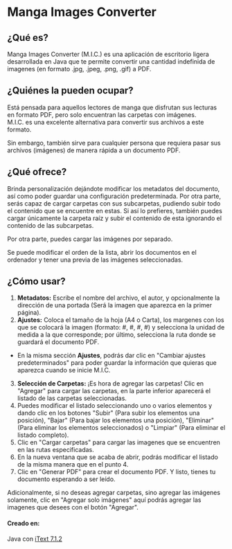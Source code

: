 # Manga Images Converter

## ¿Qué es?

Manga Images Converter (M.I.C.) es una aplicación de escritorio ligera desarrollada en Java que te permite convertir una cantidad indefinida de imagenes (en formato .jpg, .jpeg, .png, .gif) a PDF.

## ¿Quiénes la pueden ocupar?

Está pensada para aquellos lectores de manga que disfrutan sus lecturas en formato PDF, pero solo encuentran las carpetas con imágenes.  
M.I.C. es una excelente alternativa para convertir sus archivos a este formato.  
  
Sin embargo, también sirve para cualquier persona que requiera pasar sus archivos (imágenes) de manera rápida a un documento PDF.  
  
## ¿Qué ofrece?  
Brinda personalización dejándote modificar los metadatos del documento, así como poder guardar una configuración predeterminada. Por otra parte, serás capaz de cargar carpetas con sus subcarpetas, pudiendo subir todo el contenido que se encuentre en estas. Si así lo prefieres, también puedes cargar únicamente la carpeta raíz y subir el contenido de esta ignorando el contenido de las subcarpetas.  
  
Por otra parte, puedes cargar las imágenes por separado.  
  
Se puede modificar el orden de la lista, abrir los documentos en el ordenador y tener una previa de las imágenes seleccionadas.

## ¿Cómo usar?
1. **Metadatos:** Escribe el nombre del archivo, el autor, y opcionalmente la dirección de una portada (Será la imagen que aparezca en la primer página).
2. **Ajustes:** Coloca el tamaño de la hoja (A4 o Carta), los margenes con los que se colocará la imagen (formato: #, #, #, #) y selecciona la unidad de medida a la que corresponde; por último, selecciona la ruta donde se guardará el documento PDF.
- En la misma sección **Ajustes**, podrás dar clic en "Cambiar ajustes predeterminados" para poder guardar la información que quieras que aparezca cuando se inicie M.I.C.
3. **Selección de Carpetas:** ¡Es hora de agregar las carpetas! Clic en "Agregar" para cargar las carpetas, en la parte inferior aparecerá el listado de las carpetas seleccionadas.
4. Puedes modificar el listado seleccionando uno o varios elementos y dando clic en los botones "Subir" (Para subir los elementos una posición), "Bajar" (Para bajar los elementos una posición), "Eliminar" (Para eliminar los elementos seleccionados) o "Limpiar" (Para eliminar el listado completo).
5. Clic en "Cargar carpetas" para cargar las imagenes que se encuentren en las rutas especificadas.
6. En la nueva ventana que se acaba de abrir, podrás modificar el listado de la misma manera que en el punto 4.
7. Clic en "Generar PDF" para crear el documento PDF. Y listo, tienes tu documento esperando a ser leído.
  
Adicionalmente, si no deseas agregar carpetas, sino agregar las imágenes solamente, clic en "Agregar solo imágenes" aquí podrás agregar las imagenes que desees con el botón "Agregar".  
  
#### Creado en:
Java con [iText 7.1.2](https://search.maven.org/search?q=g:com.itextpdf%20AND%20a:itext7-core&core=gav)
